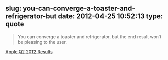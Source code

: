 slug: you-can-converge-a-toaster-and-refrigerator-but
date: 2012-04-25 10:52:13
type: quote
---

> You can converge a toaster and refrigerator, but the end result won’t be pleasing to the user.

[Apple Q2 2012 Results](http://www.macstories.net/news/apple-q2-2012-results-39-2-billion-revenue-35-1-million-iphones-11-8-million-ipads-sold/)
